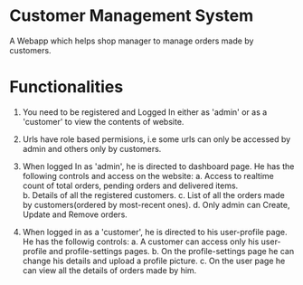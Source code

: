 
# Customer Management System

A Webapp which helps shop manager to manage orders made by customers.  

# Functionalities

1. You need to be registered and Logged In either as 'admin' or as a 'customer' to view the contents of website.

2. Urls have role based permisions, i.e some urls can only be accessed by admin and others only by customers.

3. When logged In as 'admin', he is directed to dashboard page. He has the following controls and access on the website:
    a. Access to realtime count of total orders, pending orders and delivered items.  
    b. Details of all the registered customers.
    c. List of all the orders made by customers(ordered by most-recent ones).
    d. Only admin can Create, Update and Remove orders.

4. When logged in as a 'customer', he is directed to his user-profile page. He has the followig controls:
    a. A customer can access only his user-profile and profile-settings pages.
    b. On the profile-settings page he can change his details and upload a profile picture.
    c. On the user page he can view all the details of orders made by him.
    
    
    
    
    


